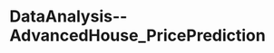 # DataAnalysis--AdvancedHouse_PricePrediction
[include]:(https://github.com/sabdha/DataAnalysis--AdvancedHouse_PricePrediction/edit/main/MachineLearningPipeline_HousePrice.html)

